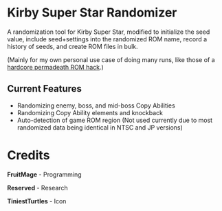 # Kirby Super Star Randomizer
A randomization tool for Kirby Super Star, modified to initialize the seed value, include seed+settings into the randomized ROM name, record a history of seeds, and create ROM files in bulk.

(Mainly for my own personal use case of doing many runs, like those of a [hardcore permadeath ROM hack](https://www.romhacking.net/forum/index.php?topic=23346.0).)

## Current Features
* Randomizing enemy, boss, and mid-boss Copy Abilities
* Randomizing Copy Ability elements and knockback
* Auto-detection of game ROM region (Not used currently due to most randomized data being identical in NTSC and JP versions)

# Credits
**FruitMage** - Programming

**Reserved** - Research

**TiniestTurtles** - Icon
